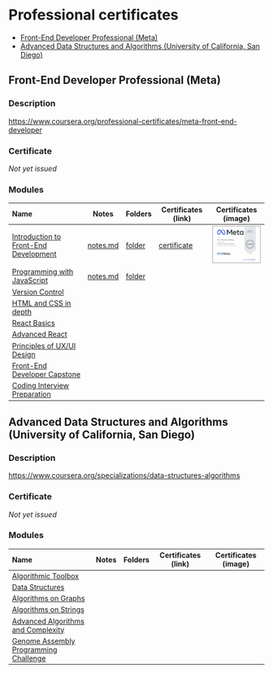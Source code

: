 <!-- omit in toc -->
# Professional certificates

- [Front-End Developer Professional (Meta)](#front-end-developer-professional-meta)
- [Advanced Data Structures and Algorithms (University of California, San Diego)](#advanced-data-structures-and-algorithms-university-of-california-san-diego)

## Front-End Developer Professional (Meta)

<!-- omit in toc -->
### Description

https://www.coursera.org/professional-certificates/meta-front-end-developer

<!-- omit in toc -->
### Certificate

*Not yet issued*

<!-- omit in toc -->
### Modules

| Name                                                                                                          | Notes                                                                                                                                                        | Folders                                                                                                                                           | Certificates (link)                                                                  | Certificates (image)                                                                                                                                                                                                                                                                                         |
| :------------------------------------------------------------------------------------------------------------ | ------------------------------------------------------------------------------------------------------------------------------------------------------------ | ------------------------------------------------------------------------------------------------------------------------------------------------- | ------------------------------------------------------------------------------------ | ------------------------------------------------------------------------------------------------------------------------------------------------------------------------------------------------------------------------------------------------------------------------------------------------------------ |
| [Introduction to Front-End Development](https://www.coursera.org/learn/introduction-to-front-end-development) | [notes.md](https://github.com/thorlindberg/certificates/tree/main/Front-End%20Developer%20Professional/Introduction%20to%20Front-End%20Development/notes.md) | [folder](https://github.com/thorlindberg/certificates/tree/main/Front-End%20Developer%20Professional/Introduction%20to%20Front-End%20Development) | [certificate](https://www.coursera.org/account/accomplishments/records/65ENNUWMS2L3) | <a href="Front-End%20Developer%20Professional/Introduction%20to%20Front-End%20Development/certificate.png"><img alt="Image of certificate for Introduction to Front-End Development" src="Front-End%20Developer%20Professional/Introduction%20to%20Front-End%20Development/certificate.png" width="100"></a> |
| [Programming with JavaScript](https://www.coursera.org/learn/programming-with-javascript)                     | [notes.md](https://github.com/thorlindberg/certificates/tree/main/Front-End%20Developer%20Professional/Programming%20with%20JavaScript/notes.md)             | [folder](https://github.com/thorlindberg/certificates/tree/main/Front-End%20Developer%20Professional/Programming%20with%20JavaScript)             |                                                                                      |                                                                                                                                                                                                                                                                                                              |
| [Version Control](https://www.coursera.org/learn/introduction-to-version-control)                             |                                                                                                                                                              |                                                                                                                                                   |                                                                                      |                                                                                                                                                                                                                                                                                                              |
| [HTML and CSS in depth](https://www.coursera.org/learn/html-and-css-in-depth)                                 |                                                                                                                                                              |                                                                                                                                                   |                                                                                      |                                                                                                                                                                                                                                                                                                              |
| [React Basics](https://www.coursera.org/learn/react-basics)                                                   |                                                                                                                                                              |                                                                                                                                                   |                                                                                      |                                                                                                                                                                                                                                                                                                              |
| [Advanced React](https://www.coursera.org/learn/advanced-react)                                               |                                                                                                                                                              |                                                                                                                                                   |                                                                                      |                                                                                                                                                                                                                                                                                                              |
| [Principles of UX/UI Design](https://www.coursera.org/learn/principles-of-ux-ui-design)                       |                                                                                                                                                              |                                                                                                                                                   |                                                                                      |                                                                                                                                                                                                                                                                                                              |
| [Front-End Developer Capstone](https://www.coursera.org/learn/meta-front-end-developer-capstone)              |                                                                                                                                                              |                                                                                                                                                   |                                                                                      |                                                                                                                                                                                                                                                                                                              |
| [Coding Interview Preparation](https://www.coursera.org/learn/coding-interview-preparation)                   |                                                                                                                                                              |                                                                                                                                                   |                                                                                      |                                                                                                                                                                                                                                                                                                              |

## Advanced Data Structures and Algorithms (University of California, San Diego)

<!-- omit in toc -->
### Description

https://www.coursera.org/specializations/data-structures-algorithms

<!-- omit in toc -->
### Certificate

*Not yet issued*

<!-- omit in toc -->
### Modules

| Name                                                                                                    | Notes | Folders | Certificates (link) | Certificates (image) |
| :------------------------------------------------------------------------------------------------------ | ----- | ------- | ------------------- | -------------------- |
| [Algorithmic Toolbox](https://www.coursera.org/learn/algorithmic-toolbox)                               |       |         |                     |                      |
| [Data Structures](https://www.coursera.org/learn/data-structures)                                       |       |         |                     |                      |
| [Algorithms on Graphs](https://www.coursera.org/learn/algorithms-on-graphs)                             |       |         |                     |                      |
| [Algorithms on Strings](https://www.coursera.org/learn/algorithms-on-strings)                           |       |         |                     |                      |
| [Advanced Algorithms and Complexity](https://www.coursera.org/learn/advanced-algorithms-and-complexity) |       |         |                     |                      |
| [Genome Assembly Programming Challenge](https://www.coursera.org/learn/assembling-genomes)              |       |         |                     |                      |